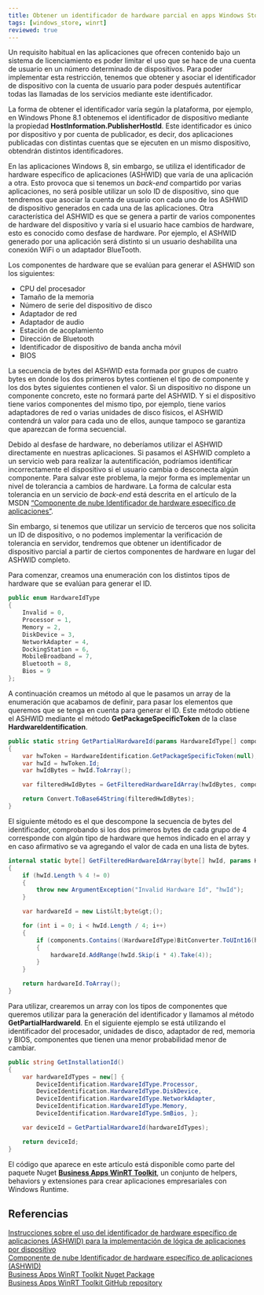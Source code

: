 ```yaml
---
title: Obtener un identificador de hardware parcial en apps Windows Store
tags: [windows_store, winrt]
reviewed: true
---
```

Un requisito habitual en las aplicaciones que ofrecen contenido bajo un sistema de licenciamiento es poder limitar el uso que se hace de una cuenta de usuario en un número determinado de dispositivos. Para poder implementar esta restricción, tenemos que obtener y asociar el identificador de dispositivo con la cuenta de usuario para poder después autentificar todas las llamadas de los servicios mediante este identificador.

La forma de obtener el identificador varía según la plataforma, por ejemplo, en Windows Phone 8.1 obtenemos el identificador de dispositivo mediante la propiedad **HostInformation.PublisherHostId**. Este identificador es único por dispositivo y por cuenta de publicador, es decir, dos aplicaciones publicadas con distintas cuentas que se ejecuten en un mismo dispositivo, obtendrán distintos identificadores.

En las aplicaciones Windows 8, sin embargo, se utiliza el identificador de hardware específico de aplicaciones (ASHWID) que varía de una aplicación a otra. Esto provoca que si tenemos un _back-end_ compartido por varias aplicaciones, no será posible utilizar un solo ID de dispositivo, sino que tendremos que asociar la cuenta de usuario con cada uno de los ASHWID de dispositivo generados en cada una de las aplicaciones. Otra característica del ASHWID es que se genera a partir de varios componentes de hardware del dispositivo y varía si el usuario hace cambios de hardware, esto es conocido como desfase de hardware. Por ejemplo, el ASHWID generado por una aplicación será distinto si un usuario deshabilita una conexión WiFi o un adaptador BlueTooth.

Los componentes de hardware que se evalúan para generar el ASHWID son los siguientes:

* CPU del procesador
* Tamaño de la memoria
* Número de serie del dispositivo de disco
* Adaptador de red
* Adaptador de audio
* Estación de acoplamiento
* Dirección de Bluetooth
* Identificador de dispositivo de banda ancha móvil
* BIOS

La secuencia de bytes del ASHWID esta formada por grupos de cuatro bytes en donde los dos primeros bytes contienen el tipo de componente y los dos bytes siguientes contienen el valor. Si un dispositivo no dispone un componente concreto, este no formará parte del ASHWID. Y si el dispositivo tiene varios componentes del mismo tipo, por ejemplo, tiene varios adaptadores de red o varias unidades de disco físicos, el ASHWID contendrá un valor para cada uno de ellos, aunque tampoco se garantiza que aparezcan de forma secuencial.

Debido al desfase de hardware, no deberíamos utilizar el ASHWID directamente en nuestras aplicaciones. Si pasamos el ASHWID completo a un servicio web para realizar la autentificación, podríamos identificar incorrectamente el dispositivo si el usuario cambia o desconecta algún componente. Para salvar este problema, la mejor forma es implementar un nivel de tolerancia a cambios de hardware. La forma de calcular esta tolerancia en un servicio de _back-end_ está descrita en el artículo de la MSDN [“Componente de nube Identificador de hardware específico de aplicaciones”](http://msdn.microsoft.com/es-es/library/windows/apps/jj835815.aspx).

Sin embargo, si tenemos que utilizar un servicio de terceros que nos solicita un ID de dispositivo, o no podemos implementar la verificación de tolerancia en servidor, tendremos que obtener un identificador de dispositivo parcial a partir de ciertos componentes de hardware en lugar del ASHWID completo.

Para comenzar, creamos una enumeración con los distintos tipos de hardware que se evalúan para generar el ID.

```csharp
public enum HardwareIdType
{
    Invalid = 0,
    Processor = 1,
    Memory = 2,
    DiskDevice = 3,
    NetworkAdapter = 4,
    DockingStation = 6,
    MobileBroadband = 7,
    Bluetooth = 8,
    Bios = 9
};
```
    
A continuación creamos un método al que le pasamos un array de la enumeración que acabamos de definir, para pasar los elementos que queremos que se tenga en cuenta para generar el ID. Este método obtiene el ASHWID mediante el método **GetPackageSpecificToken** de la clase **HardwareIdentification**. 
    
```csharp
public static string GetPartialHardwareId(params HardwareIdType[] components)
{
    var hwToken = HardwareIdentification.GetPackageSpecificToken(null);
    var hwId = hwToken.Id;
    var hwIdBytes = hwId.ToArray();

    var filteredHwIdBytes = GetFilteredHardwareIdArray(hwIdBytes, components);

    return Convert.ToBase64String(filteredHwIdBytes);
}
```

El siguiente método es el que descompone la secuencia de bytes del identificador, comprobando si los dos primeros bytes de cada grupo de 4 corresponde con algún tipo de hardware que hemos indicado en el array y en caso afirmativo se va agregando el valor de cada en una lista de bytes.
    
```csharp
internal static byte[] GetFilteredHardwareIdArray(byte[] hwId, params HardwareIdType[] components)
{
    if (hwId.Length % 4 != 0)
    {
        throw new ArgumentException("Invalid Hardware Id", "hwId");
    }

    var hardwareId = new List&lt;byte&gt;();

    for (int i = 0; i < hwId.Length / 4; i++)
    {
        if (components.Contains((HardwareIdType)BitConverter.ToUInt16(hwId, i * 4)))
        {
            hardwareId.AddRange(hwId.Skip(i * 4).Take(4));
        }
    }

    return hardwareId.ToArray();
}
```
    
Para utilizar, crearemos un array con los tipos de componentes que queremos utilizar para la generación del identificador y llamamos al método **GetPartialHardwareId**. En el siguiente ejemplo se está utilizando el identificador del procesador, unidades de disco, adaptador de red, memoria y BIOS, componentes que tienen una menor probabilidad menor de cambiar.  

```csharp
public string GetInstallationId()
{
    var hardwareIdTypes = new[] { 
        DeviceIdentification.HardwareIdType.Processor, 
        DeviceIdentification.HardwareIdType.DiskDevice, 
        DeviceIdentification.HardwareIdType.NetworkAdapter, 
        DeviceIdentification.HardwareIdType.Memory, 
        DeviceIdentification.HardwareIdType.SmBios, };

    var deviceId = GetPartialHardwareId(hardwareIdTypes);

    return deviceId;
}
```

El código que aparece en este artículo está disponible como parte del paquete Nuget **[Business Apps WinRT Toolkit](https://www.nuget.org/packages/BusinessAppsWinRTToolkit)**, un conjunto de helpers, behaviors y extensiones para crear aplicaciones empresariales con Windows Runtime.

Referencias
-----------

[Instrucciones sobre el uso del identificador de hardware específico de aplicaciones (ASHWID) para la implementación de lógica de aplicaciones por dispositivo](http://msdn.microsoft.com/es-es/library/windows/apps/jj553431.aspx)   
[Componente de nube Identificador de hardware específico de aplicaciones (ASHWID)](http://msdn.microsoft.com/es-es/library/windows/apps/jj835815.aspx)   
[Business Apps WinRT Toolkit Nuget Package](https://www.nuget.org/packages/BusinessAppsWinRTToolkit)   
[Business Apps WinRT Toolkit GitHub repository](https://github.com/acasquete/BusinessAppsWinRTToolkit)  
